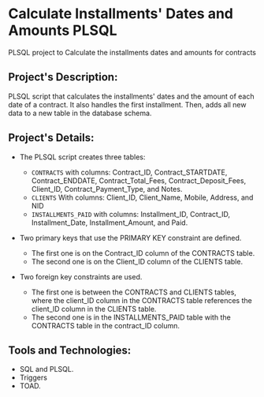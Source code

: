 # Calculate Installments' Dates and Amounts PLSQL
PLSQL project to Calculate the installments dates and amounts for contracts
## Project's Description:
PLSQL script that calculates the installments' dates and the amount of each date of a contract. It also handles the first installment. Then, adds all new data to a new table in the database schema.

## Project's Details:

- The PLSQL script creates three tables:
  - ```CONTRACTS``` with columns:
    Contract_ID, Contract_STARTDATE, Contract_ENDDATE, Contract_Total_Fees, Contract_Deposit_Fees, Client_ID, Contract_Payment_Type, and Notes.
  - ```CLIENTS``` With columns: 
    Client_ID, Client_Name, Mobile, Address, and NID
  - ```INSTALLMENTS_PAID``` with columns: 
    Installment_ID, Contract_ID, Installment_Date, Installment_Amount, and Paid.

- Two primary keys that use the PRIMARY KEY constraint are defined.
  - The first one is on the Contract_ID column of the CONTRACTS table.
  - The second one is on the Client_ID column of the CLIENTS table. 

- Two foreign key constraints are used.
  - The first one is between the CONTRACTS and CLIENTS tables, where the client_ID column in the CONTRACTS table references the client_ID column in the CLIENTS table. 
  - The second one is in the INSTALLMENTS_PAID table with the CONTRACTS table in the contract_ID column.

## Tools and Technologies:
- SQL and PLSQL.
- Triggers
- TOAD.
